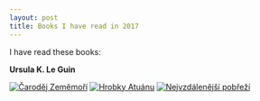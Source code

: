 ```yaml
---
layout: post
title: Books I have read in 2017
---
```


I have read these books:

**Ursula K. Le Guin**

[![Čaroděj Zeměmoří](      http://www.legie.info/images/kniha-small/9/92-10621.jpg)](http://www.legie.info/kniha/92-ursula-k-le-guin-carodej-zememori)
[![Hrobky Atuánu](         http://www.legie.info/images/kniha-small/1/1095-502.jpg)](http://www.legie.info/kniha/1095-atuanske-hrobky)
[![Nejvzdálenější pobřeží](http://www.legie.info/images/kniha-small/4/492-5872.jpg)](http://www.legie.info/kniha/492-nejvzdalenejsi-pobrezi)
